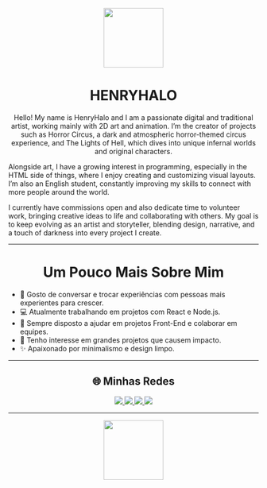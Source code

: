 <!-- Banner ou imagem no topo -->
<p align="center">
  <img src="[https://upload.wikimedia.org/wikipedia/commons/0/02/Hollow_Knight_Icon.png](https://f2.toyhou.se/file/f2-toyhou-se/images/101108546_43pNeXOlhUgQIJM.png)" width="120" />
</p>

<h1 align="center"><b>HENRYHALO</b></h1>

<p align="center">
Hello! My name is HenryHalo and I am a passionate digital and traditional artist, working mainly with 2D art and animation.
I’m the creator of projects such as Horror Circus, a dark and atmospheric horror-themed circus experience, and The Lights of Hell, which dives into unique infernal worlds and original characters.

Alongside art, I have a growing interest in programming, especially in the HTML side of things, where I enjoy creating and customizing visual layouts. I’m also an English student, constantly improving my skills to connect with more people around the world.

I currently have commissions open and also dedicate time to volunteer work, bringing creative ideas to life and collaborating with others. My goal is to keep evolving as an artist and storyteller, blending design, narrative, and a touch of darkness into every project I create.
</p>

---

<h1 align="center"><b>Um Pouco Mais Sobre Mim</b></h1>

<ul>
<li>💬 Gosto de conversar e trocar experiências com pessoas mais experientes para crescer.</li>
<li>💻 Atualmente trabalhando em projetos com React e Node.js.</li>
<li>🤝 Sempre disposto a ajudar em projetos Front-End e colaborar em equipes.</li>
<li>🎯 Tenho interesse em grandes projetos que causem impacto.</li>
<li>✨ Apaixonado por minimalismo e design limpo.</li>
</ul>

---

<h2 align="center">🌐 Minhas Redes</h2>
<p align="center">
  <a href="https://instagram.com/SEU_USUARIO" target="_blank">
    <img src="https://img.shields.io/badge/Instagram-%23E4405F.svg?style=for-the-badge&logo=Instagram&logoColor=white" />
  </a>
  <a href="https://t.me/SEU_USUARIO" target="_blank">
    <img src="https://img.shields.io/badge/Telegram-%230088cc.svg?style=for-the-badge&logo=telegram&logoColor=white" />
  </a>
  <a href="https://ko-fi.com/SEU_USUARIO" target="_blank">
    <img src="https://img.shields.io/badge/Ko--fi-%23FF5E5B.svg?style=for-the-badge&logo=ko-fi&logoColor=white" />
  </a>
  <a href="https://trello.com/SEU_USUARIO" target="_blank">
    <img src="https://img.shields.io/badge/Trello-%23026AA7.svg?style=for-the-badge&logo=trello&logoColor=white" />
  </a>
</p>

---

<p align="center">
  <img src="https://i.imgur.com/w1Q8eS4.png" width="120" />
</p>
